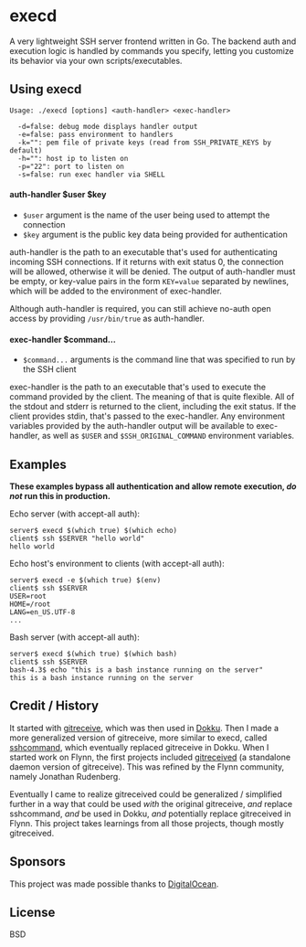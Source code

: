 # execd

A very lightweight SSH server frontend written in Go. The backend auth and execution logic is handled by commands you specify, letting you customize its behavior via your own scripts/executables.

## Using execd
```
Usage: ./execd [options] <auth-handler> <exec-handler>

  -d=false: debug mode displays handler output
  -e=false: pass environment to handlers
  -k="": pem file of private keys (read from SSH_PRIVATE_KEYS by default)
  -h="": host ip to listen on
  -p="22": port to listen on
  -s=false: run exec handler via SHELL
```


#### auth-handler $user $key

 * `$user` argument is the name of the user being used to attempt the connection
 * `$key` argument is the public key data being provided for authentication

auth-handler is the path to an executable that's used for authenticating incoming SSH connections. If it returns with exit status 0, the connection will be allowed, otherwise it will be denied. The output of auth-handler must be empty, or key-value pairs in the form `KEY=value` separated by newlines, which will be added to the environment of exec-handler.

Although auth-handler is required, you can still achieve no-auth open access by providing `/usr/bin/true` as auth-handler.


#### exec-handler $command...

 * `$command...` arguments is the command line that was specified to run by the SSH client

exec-handler is the path to an executable that's used to execute the command provided by the client. The meaning of that is quite flexible. All of the stdout and stderr is returned to the client, including the exit status. If the client provides stdin, that's passed to the exec-handler. Any environment variables provided by the auth-handler output will be available to exec-handler, as well as `$USER` and `$SSH_ORIGINAL_COMMAND` environment variables.


## Examples

**These examples bypass all authentication and allow remote execution, *do not* run this in production.**

Echo server (with accept-all auth):

```
server$ execd $(which true) $(which echo)
client$ ssh $SERVER "hello world"
hello world
```

Echo host's environment to clients (with accept-all auth):

```
server$ execd -e $(which true) $(env)
client$ ssh $SERVER
USER=root
HOME=/root
LANG=en_US.UTF-8
...
```

Bash server (with accept-all auth):

```
server$ execd $(which true) $(which bash)
client$ ssh $SERVER
bash-4.3$ echo "this is a bash instance running on the server"
this is a bash instance running on the server
```


## Credit / History

It started with [gitreceive](https://github.com/progrium/gitreceive), which was then used in [Dokku](https://github.com/progrium/dokku). Then I made a more generalized version of gitreceive, more similar to execd, called [sshcommand](https://github.com/progrium/sshcommand), which eventually replaced gitreceive in Dokku. When I started work on Flynn, the first projects included [gitreceived](https://github.com/flynn/gitreceived) (a standalone daemon version of gitreceive). This was refined by the Flynn community, namely Jonathan Rudenberg. 

Eventually I came to realize gitreceived could be generalized / simplified further in a way that could be used *with* the original gitreceive, *and* replace sshcommand, *and* be used in Dokku, *and* potentially replace gitreceived in Flynn. This project takes learnings from all those projects, though mostly gitreceived.

## Sponsors

This project was made possible thanks to [DigitalOcean](http://digitalocean.com).

## License

BSD
